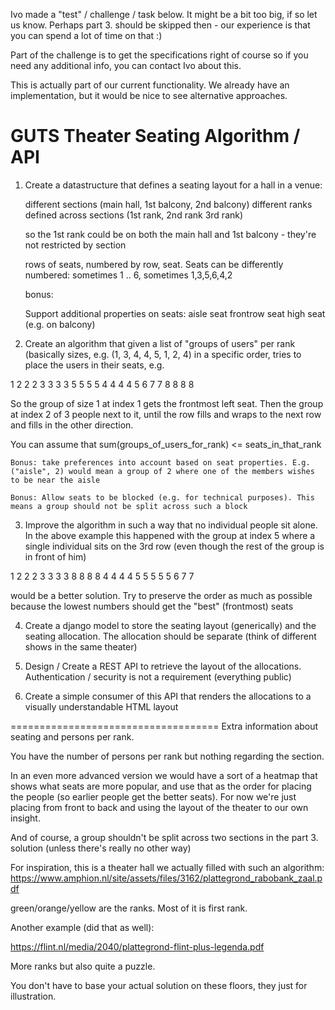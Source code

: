 Ivo made a "test" / challenge / task below. It might be a bit too big, if so let us know. Perhaps part 3. should be skipped then - our experience is that you can spend a lot of time on that :)

Part of the challenge is to get the specifications right of course so if you need any additional info, you can contact Ivo about this.

This is actually part of our current functionality. We already have an implementation, but it would be nice to see alternative approaches.

# GUTS Theater Seating Algorithm / API

1. Create a datastructure that defines a seating layout for a hall in a venue:

   different sections (main hall, 1st balcony, 2nd balcony)
   different ranks defined across sections (1st rank, 2nd rank 3rd rank)

   so the 1st rank could be on both the main hall and 1st balcony - they're not restricted by section

   rows of seats, numbered by row, seat. Seats can be differently numbered: sometimes 1 .. 6, sometimes 1,3,5,6,4,2

   bonus:

   Support additional properties on seats:
   aisle seat
   frontrow seat
   high seat (e.g. on balcony)

2. Create an algorithm that given a list of "groups of users" per rank (basically sizes, e.g. (1, 3, 4, 4, 5, 1, 2, 4) in a specific order,
   tries to place the users in their seats, e.g.

1 2 2 2 3 3 3 3
5 5 5 5 4 4 4 4
5 6 7 7 8 8 8 8

So the group of size 1 at index 1 gets the frontmost left seat. Then the group at index 2 of 3 people next to it, until the
row fills and wraps to the next row and fills in the other direction.

You can assume that sum(groups_of_users_for_rank) <= seats_in_that_rank

    Bonus: take preferences into account based on seat properties. E.g. ("aisle", 2) would mean a group of 2 where one of the members wishes to be near the aisle

    Bonus: Allow seats to be blocked (e.g. for technical purposes). This means a group should not be split across such a block

3. Improve the algorithm in such a way that no individual people sit alone. In the above example this happened with the group at index 5 where a single individual sits on the 3rd row (even though the rest of the group is in front of him)

1 2 2 2 3 3 3 3
8 8 8 8 4 4 4 4
5 5 5 5 5 6 7 7

would be a better solution. Try to preserve the order as much as possible because the lowest numbers should get the "best" (frontmost)
seats

4. Create a django model to store the seating layout (generically) and the seating allocation. The allocation should be separate (think of
   different shows in the same theater)

5. Design / Create a REST API to retrieve the layout of the allocations. Authentication / security is not a requirement (everything public)

6. Create a simple consumer of this API that renders the allocations to a visually understandable HTML layout

====================================
Extra information about seating and persons per rank.

You have the number of persons per rank but nothing regarding the section.

In an even more advanced version we would have a sort of a heatmap that shows what seats are more popular, and use that as the order for placing the people (so earlier people get the better seats). For now we're just placing from front to back and using the layout of the theater to our own insight.

And of course, a group shouldn't be split across two sections in the part 3. solution (unless there's really no other way)

For inspiration, this is a theater hall we actually filled with such an algorithm: https://www.amphion.nl/site/assets/files/3162/plattegrond_rabobank_zaal.pdf

green/orange/yellow are the ranks. Most of it is first rank.

Another example (did that as well):

https://flint.nl/media/2040/plattegrond-flint-plus-legenda.pdf

More ranks but also quite a puzzle.

You don't have to base your actual solution on these floors, they just for illustration.
